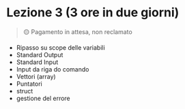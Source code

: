 # Lezione 3 (3 ore in due giorni)
> 🟡 Pagamento in attesa, non reclamato
- Ripasso su scope delle variabili
- Standard Output 
- Standard Input
- Input da riga do comando
- Vettori (array)
- Puntatori
- struct
- gestione del errore
